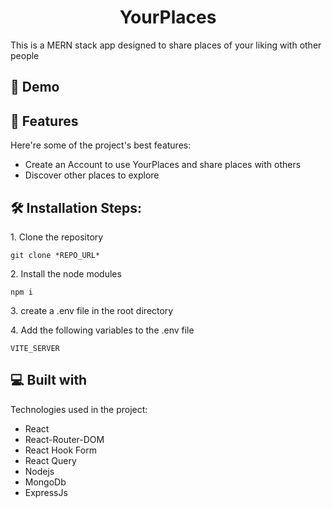 <h1 align="center" id="title">YourPlaces</h1>

<p id="description">This is a MERN stack app designed to share places of your liking with other people</p>

<h2>🚀 Demo</h2>

<!-- [Google.com](Google.com) -->

<h2>🧐 Features</h2>

Here're some of the project's best features:

- Create an Account to use YourPlaces and share places with others
- Discover other places to explore

<h2>🛠️ Installation Steps:</h2>

<p>1. Clone the repository</p>

```
git clone *REPO_URL*
```

<p>2. Install the node modules</p>

```
npm i
```

<p>3. create a .env file in the root directory</p>

<p>4. Add the following variables to the .env file</p>

```
VITE_SERVER
```

<h2>💻 Built with</h2>

Technologies used in the project:

- React
- React-Router-DOM
- React Hook Form
- React Query
- Nodejs
- MongoDb
- ExpressJs
